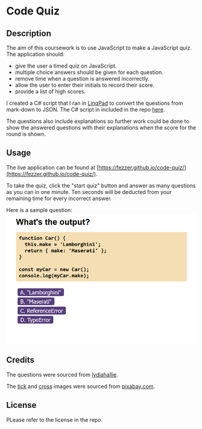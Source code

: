 # Code Quiz

## Description

The aim of this coursework is to use JavaScript to make a JavaScript quiz. The application should:
- give the user a timed quiz on JavaScript.
- multiple choice answers should be given for each question.
- remove time when a question is answered incorrectly.
- allow the user to enter their initials to record their score.
- provide a list of high scores.

I created a C# script that I ran in [LinqPad](https://www.linqpad.net/) to convert the questions from mark-down to JSON. The C# script in included in the repo [here](./assets/data/question-extractor.cs).

The questions also include explanations so further work could be done to show the answered questions with their explanations when the score for the round is shown.

## Usage

The live application can be found at [https://fezzer.github.io/code-quiz/](https://fezzer.github.io/code-quiz/).

To take the quiz, click the "start quiz" button and answer as many questions as you can in one minute. Ten seconds will be deducted from your remaining time for every incorrect answer.

Here is a sample question:
![Sample question](./assets/images/sample-question.png)

## Credits

The questions were sourced from [lydiahallie](https://github.com/lydiahallie/javascript-questions).

The [tick](https://pixabay.com/vectors/check-correct-mark-choice-yes-ok-37583/) and [cross](https://pixabay.com/vectors/cross-mark-stop-button-warning-31176/) images were sourced from [pixabay.com](https://pixabay.com).

## License

PLease refer to the license in the repo.